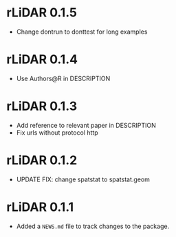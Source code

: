 <!-- NEWS.md is maintained by https://cynkra.github.io/fledge, do not edit -->

# rLiDAR 0.1.5

* Change dontrun to donttest for long examples


# rLiDAR 0.1.4

* Use Authors@R in DESCRIPTION


# rLiDAR 0.1.3

* Add reference to relevant paper in DESCRIPTION
* Fix urls without protocol http


# rLiDAR 0.1.2

* UPDATE FIX: change spatstat to spatstat.geom


# rLiDAR 0.1.1

* Added a `NEWS.md` file to track changes to the package.
